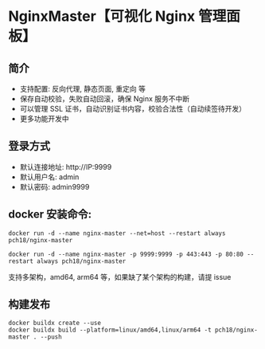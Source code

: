 # NginxMaster【可视化 Nginx 管理面板】

## 简介
- 支持配置: 反向代理, 静态页面, 重定向 等
- 保存自动校验，失败自动回滚，确保 Nginx 服务不中断
- 可以管理 SSL 证书，自动识别证书内容，校验合法性（自动续签待开发）
- 更多功能开发中

## 登录方式

- 默认连接地址: http://IP:9999
- 默认用户名: admin
- 默认密码: admin9999


## docker 安装命令:
```
docker run -d --name nginx-master --net=host --restart always pch18/nginx-master
```
```
docker run -d --name nginx-master -p 9999:9999 -p 443:443 -p 80:80 --restart always pch18/nginx-master
```
支持多架构，amd64, arm64 等，如果缺了某个架构的构建，请提 issue


## 构建发布
```
docker buildx create --use
docker buildx build --platform=linux/amd64,linux/arm64 -t pch18/nginx-master . --push
```
